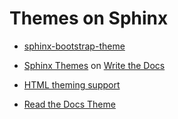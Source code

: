 Themes on Sphinx
================

* [sphinx-bootstrap-theme](https://pypi.python.org/pypi/sphinx-bootstrap-theme)

* [Sphinx Themes](http://docs.writethedocs.org/tools/sphinx-themes/) on [Write the Docs](http://docs.writethedocs.org/)

* [HTML theming support](http://sphinx-doc.org/theming.html)

* [Read the Docs Theme](http://read-the-docs.readthedocs.org/en/latest/theme.html)
